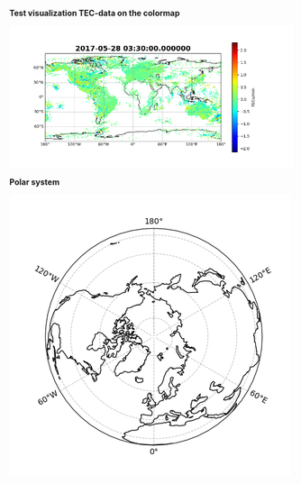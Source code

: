 **Test visualization TEC-data on the colormap**

![Result1](https://github.com/Dmitry-Serebrennikov/Graduate-work/blob/main/2017-05-28_03-30-00_000000.png)

**Polar system**

![Result1](https://github.com/Dmitry-Serebrennikov/Graduate-work/blob/main/polar_coords.png)
